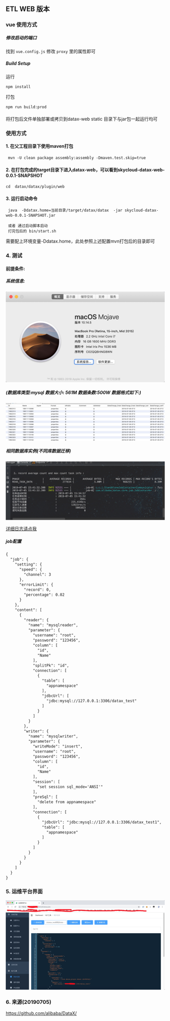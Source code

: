 ## ETL WEB 版本

### vue 使用方式
##### 修改启动的端口 

找到 `vue.config.js` 修改 `proxy` 里的属性即可

##### Build Setup

运行 

```
npm install
```

打包

```
npm run build:prod
```

####
将打包后文件单独部署或拷贝到datax-web static 目录下与jar包一起运行均可


### 使用方式
#### 1. 在父工程目录下使用maven打包
```
 mvn -U clean package assembly:assembly -Dmaven.test.skip=true 
```

#### 2. 在打包完成的target目录下进入datax-web，可以看到skycloud-datax-web-0.0.1-SNAPSHOT
```
cd  datax/datax/plugin/web
```

#### 3. 运行启动命令
```
 java  -Ddatax.home=当前目录/target/datax/datax  -jar skycloud-datax-web-0.0.1-SNAPSHOT.jar

 或者 通过启动脚本启动
 打完包后的 bin/start.sh
```
需要配上环境变量-Ddatax.home，此处参照上述配置mvn打包后的目录即可


### 4. 测试
#### 前提条件:

##### 系统信息:
![图1](doc/image/datax_02.png)

##### (数据库类型:mysql 数据大小: 561M 数据条数:500W 数据格式如下:)
![图2](doc/image/datax_03.png)


##### 相同数据库实例(不同库数据迁移)
![图3](doc/image/datax_01.png)

[详细日志请点我](doc/3_1562312097720)

##### job配置
```
{
  "job": {
    "setting": {
      "speed": {
        "channel": 3
      },
      "errorLimit": {
        "record": 0,
        "percentage": 0.02
      }
    },
    "content": [
      {
        "reader": {
          "name": "mysqlreader",
          "parameter": {
            "username": "root",
            "password": "123456",
            "column": [
              "id",
              "Name"
            ],
            "splitPk": "id",
            "connection": [
              {
                "table": [
                  "appnamespace"
                ],
                "jdbcUrl": [
                  "jdbc:mysql://127.0.0.1:3306/datax_test"
                ]
              }
            ]
          }
        },
        "writer": {
          "name": "mysqlwriter",
          "parameter": {
            "writeMode": "insert",
            "username": "root",
            "password": "123456",
            "column": [
              "id",
              "Name"
            ],
            "session": [
              "set session sql_mode='ANSI'"
            ],
            "preSql": [
              "delete from appnamespace"
            ],
            "connection": [
              {
                "jdbcUrl": "jdbc:mysql://127.0.0.1:3306/datax_test1",
                "table": [
                  "appnamespace"
                ]
              }
            ]
          }
        }
      }
    ]
  }
}
```
### 5. 运维平台界面
![platform](doc/image/platform.png)

### 6. 来源(20190705)
https://github.com/alibaba/DataX/